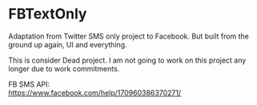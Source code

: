 # FBTextOnly
Adaptation from Twitter SMS only project to Facebook. But built from the ground up again, UI and everything.

This is consider Dead project. I am not going to work on this project any longer due to work commitments.

FB SMS API:
<br/>
https://www.facebook.com/help/170960386370271/
